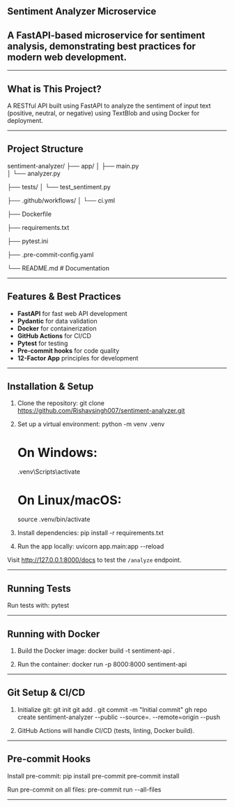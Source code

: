 ## Sentiment Analyzer Microservice

 ## A FastAPI-based microservice for sentiment analysis, demonstrating best practices for modern web development.

---

## What is This Project?
A RESTful API built using FastAPI to analyze the sentiment of input text (positive, neutral, or negative) using TextBlob and using Docker for deployment.

---

## Project Structure
sentiment-analyzer/
├── app/
│   ├── main.py           
│   └── analyzer.py       

├── tests/
│   └── test_sentiment.py 

├── .github/workflows/
│   └── ci.yml            

├── Dockerfile            

├── requirements.txt      

├── pytest.ini            

├── .pre-commit-config.yaml 

└── README.md             # Documentation

---

## Features & Best Practices
- **FastAPI** for fast web API development
- **Pydantic** for data validation
- **Docker** for containerization
- **GitHub Actions** for CI/CD
- **Pytest** for testing
- **Pre-commit hooks** for code quality
- **12-Factor App** principles for development

---

## Installation & Setup

1. Clone the repository:
   git clone https://github.com/Rishavsingh007/sentiment-analyzer.git

2. Set up a virtual environment:
   python -m venv .venv
   # On Windows:
   .venv\Scripts\activate
   # On Linux/macOS:
   source .venv/bin/activate

3. Install dependencies:
   pip install -r requirements.txt

4. Run the app locally:
   uvicorn app.main:app --reload

Visit http://127.0.0.1:8000/docs to test the `/analyze` endpoint.

---

## Running Tests

Run tests with:
   pytest

---

## Running with Docker

1. Build the Docker image:
   docker build -t sentiment-api .

2. Run the container:
   docker run -p 8000:8000 sentiment-api

---

## Git Setup & CI/CD

1. Initialize git:
   git init
   git add .
   git commit -m "Initial commit"
   gh repo create sentiment-analyzer --public --source=. --remote=origin --push

2. GitHub Actions will handle CI/CD (tests, linting, Docker build).

---

## Pre-commit Hooks

Install pre-commit:
   pip install pre-commit
   pre-commit install

Run pre-commit on all files:
   pre-commit run --all-files

---

